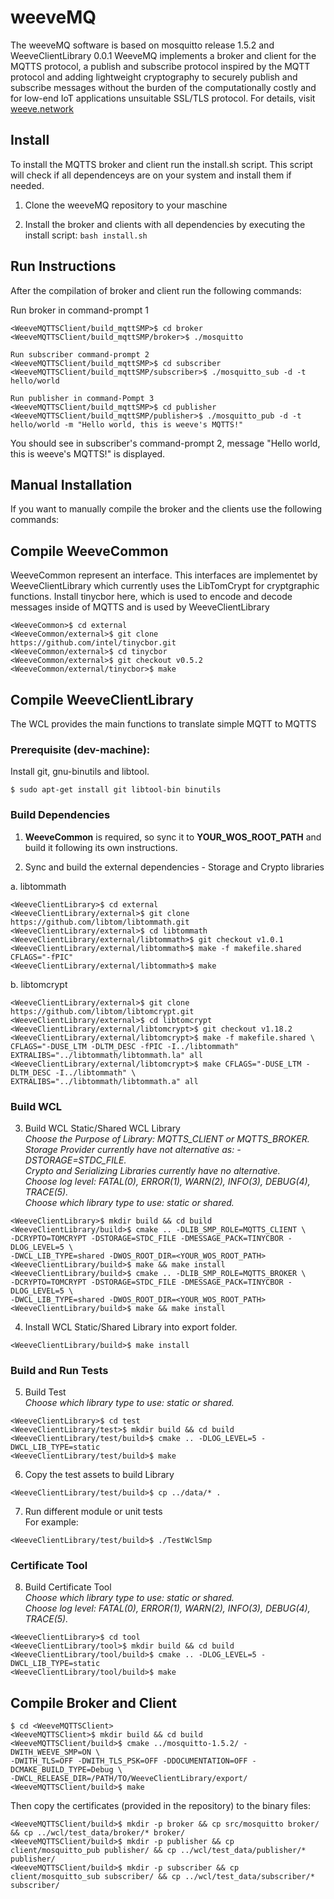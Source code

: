 # weeveMQ
The weeveMQ software is based on mosquitto release 1.5.2 and WeeveClientLibrary 0.0.1
WeeveMQ implements a broker and client for the MQTTS protocol, a publish and subscribe protocol inspired by the MQTT protocol and adding lightweight cryptography to securely publish and subscribe messages without the burden of the computationally costly and for low-end IoT applications unsuitable SSL/TLS protocol. For details, visit [weeve.network](https://weeve.network)


## Install 

To install the MQTTS broker and client run the install.sh script.
This script will check if all dependenceys are on your system and install them if needed.

1. Clone the weeveMQ repository to your maschine

2. Install the broker and clients with all dependencies by executing the install script: `bash install.sh`

## Run Instructions

After the compilation of broker and client run the following commands:

Run broker in command-prompt 1  
```shell
<WeeveMQTTSClient/build_mqttSMP>$ cd broker  
<WeeveMQTTSClient/build_mqttSMP/broker>$ ./mosquitto  
```

```shell
Run subscriber command-prompt 2  
<WeeveMQTTSClient/build_mqttSMP>$ cd subscriber  
<WeeveMQTTSClient/build_mqttSMP/subscriber>$ ./mosquitto_sub -d -t hello/world  
```

```shell
Run publisher in command-Pompt 3  
<WeeveMQTTSClient/build_mqttSMP>$ cd publisher  
<WeeveMQTTSClient/build_mqttSMP/publisher>$ ./mosquitto_pub -d -t hello/world -m "Hello world, this is weeve's MQTTS!"  
```

You should see in subscriber's command-prompt 2, message "Hello world, this is weeve's MQTTS!" is displayed.  

## Manual Installation
If you want to manually compile the broker and the clients use the following commands: 

## Compile WeeveCommon
WeeveCommon represent an interface. This interfaces are implementet by WeeveClientLibrary which currently uses the LibTomCrypt for cryptgraphic functions. 
Install tinycbor here, which is used to encode and decode messages inside of MQTTS and is used by WeeveClientLibrary

```shell
<WeeveCommon>$ cd external
<WeeveCommon/external>$ git clone https://github.com/intel/tinycbor.git
<WeeveCommon/external>$ cd tinycbor
<WeeveCommon/external>$ git checkout v0.5.2
<WeeveCommon/external/tinycbor>$ make
```

## Compile WeeveClientLibrary

The WCL provides the main functions to translate simple MQTT to MQTTS 

### Prerequisite (dev-machine):
Install git, gnu-binutils and libtool.
```shell
$ sudo apt-get install git libtool-bin binutils
```

### Build Dependencies

1. **WeeveCommon** is required, so sync it to **YOUR_WOS_ROOT_PATH** and build it following its own instructions.

2. Sync and build the external dependencies  - Storage and Crypto libraries

a. libtommath  
```shell
<WeeveClientLibrary>$ cd external
<WeeveClientLibrary/external>$ git clone https://github.com/libtom/libtommath.git
<WeeveClientLibrary/external>$ cd libtommath
<WeeveClientLibrary/external/libtommath>$ git checkout v1.0.1
<WeeveClientLibrary/external/libtommath>$ make -f makefile.shared CFLAGS="-fPIC"
<WeeveClientLibrary/external/libtommath>$ make
```

b. libtomcrypt  
```shell
<WeeveClientLibrary/external>$ git clone https://github.com/libtom/libtomcrypt.git
<WeeveClientLibrary/external>$ cd libtomcrypt
<WeeveClientLibrary/external/libtomcrypt>$ git checkout v1.18.2
<WeeveClientLibrary/external/libtomcrypt>$ make -f makefile.shared \
CFLAGS="-DUSE_LTM -DLTM_DESC -fPIC -I../libtommath" EXTRALIBS="../libtommath/libtommath.la" all
<WeeveClientLibrary/external/libtomcrypt>$ make CFLAGS="-DUSE_LTM -DLTM_DESC -I../libtommath" \
EXTRALIBS="../libtommath/libtommath.a" all
```

### Build WCL

3. Build WCL Static/Shared WCL Library  
_Choose the Purpose of Library: MQTTS_CLIENT or MQTTS_BROKER._  
_Storage Provider currently have not alternative as: -DSTORAGE=STDC_FILE._  
_Crypto and Serializing Libraries currently have no alternative._  
_Choose log level: FATAL(0), ERROR(1), WARN(2), INFO(3), DEBUG(4), TRACE(5)._  
_Choose which library type to use: static or shared._
```shell
<WeeveClientLibrary>$ mkdir build && cd build
<WeeveClientLibrary/build>$ cmake .. -DLIB_SMP_ROLE=MQTTS_CLIENT \
-DCRYPTO=TOMCRYPT -DSTORAGE=STDC_FILE -DMESSAGE_PACK=TINYCBOR -DLOG_LEVEL=5 \
-DWCL_LIB_TYPE=shared -DWOS_ROOT_DIR=<YOUR_WOS_ROOT_PATH>
<WeeveClientLibrary/build>$ make && make install
<WeeveClientLibrary/build>$ cmake .. -DLIB_SMP_ROLE=MQTTS_BROKER \
-DCRYPTO=TOMCRYPT -DSTORAGE=STDC_FILE -DMESSAGE_PACK=TINYCBOR -DLOG_LEVEL=5 \
-DWCL_LIB_TYPE=shared -DWOS_ROOT_DIR=<YOUR_WOS_ROOT_PATH>
<WeeveClientLibrary/build>$ make && make install
```

4. Install WCL Static/Shared Library into export folder.
```shell
<WeeveClientLibrary/build>$ make install
```

### Build and Run Tests

5. Build Test  
_Choose which library type to use: static or shared._
```shell
<WeeveClientLibrary>$ cd test
<WeeveClientLibrary/test>$ mkdir build && cd build
<WeeveClientLibrary/test/build>$ cmake .. -DLOG_LEVEL=5 -DWCL_LIB_TYPE=static
<WeeveClientLibrary/test/build>$ make
```

6. Copy the test assets to build Library
```shell
<WeeveClientLibrary/test/build>$ cp ../data/* .
```

7. Run different module or unit tests  
For example:
```shell
<WeeveClientLibrary/test/build>$ ./TestWclSmp
```

### Certificate Tool

8. Build Certificate Tool  
_Choose which library type to use: static or shared._  
_Choose log level: FATAL(0), ERROR(1), WARN(2), INFO(3), DEBUG(4), TRACE(5)._  
```shell
<WeeveClientLibrary>$ cd tool
<WeeveClientLibrary/tool>$ mkdir build && cd build
<WeeveClientLibrary/tool/build>$ cmake .. -DLOG_LEVEL=5 -DWCL_LIB_TYPE=static
<WeeveClientLibrary/tool/build>$ make
```


## Compile Broker and Client

```shell
$ cd <WeeveMQTTSClient>  
<WeeveMQTTSClient>$ mkdir build && cd build  
<WeeveMQTTSClient/build>$ cmake ../mosquitto-1.5.2/ -DWITH_WEEVE_SMP=ON \
-DWITH_TLS=OFF -DWITH_TLS_PSK=OFF -DDOCUMENTATION=OFF -DCMAKE_BUILD_TYPE=Debug \
-DWCL_RELEASE_DIR=/PATH/TO/WeeveClientLibrary/export/  
<WeeveMQTTSClient/build>$ make  
```

Then copy the certificates (provided in the repository) to the binary files:

```shell
<WeeveMQTTSClient/build>$ mkdir -p broker && cp src/mosquitto broker/ && cp ../wcl/test_data/broker/* broker/
<WeeveMQTTSClient/build>$ mkdir -p publisher && cp client/mosquitto_pub publisher/ && cp ../wcl/test_data/publisher/* publisher/
<WeeveMQTTSClient/build>$ mkdir -p subscriber && cp client/mosquitto_sub subscriber/ && cp ../wcl/test_data/subscriber/* subscriber/
```



